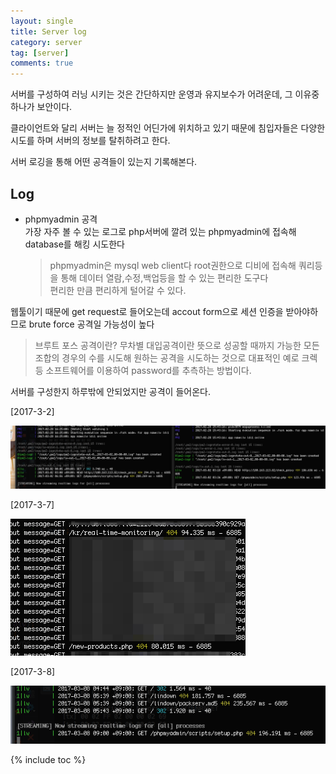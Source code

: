 ```yaml
---
layout: single
title: Server log
category: server
tag: [server]
comments: true
---
```


서버를 구성하여 러닝 시키는 것은 간단하지만 운영과 유지보수가 어려운데, 그 이유중 하나가 보안이다.

클라이언트와 달리 서버는 늘 정적인 어딘가에 위치하고 있기 때문에 침입자들은 다양한 시도를 하며 서버의 정보를 탈취하려고 한다.

서버 로깅을 통해 어떤 공격들이 있는지 기록해본다.

## Log

- phpmyadmin 공격  
가장 자주 볼 수 있는 로그로 php서버에 깔려 있는 phpmyadmin에 접속해 database를 해킹 시도한다 

    > phpmyadmin은 mysql web client다 root권한으로 디비에 접속해 쿼리등을 통해 데이터 열람,수정,백업등을 할 수 있는 편리한 도구다  
    편리한 만큼 편리하게 털어갈 수 있다.

웹툴이기 때문에 get request로 들어오는데 accout form으로 세션 인증을 받아야하므로 brute force 공격일 가능성이 높다

> 브루트 포스 공격이란? 무차별 대입공격이란 뜻으로 성공할 때까지 가능한 모든 조합의 경우의 수를 시도해 원하는 공격을 시도하는 것으로 대표적인 예로 크렉 등 소프트웨어를 이용하여 password를 추측하는 방법이다.

서버를 구성한지 하루밖에 안되었지만 공격이 들어온다.

[2017-3-2]

![alt sys](/images/server_log/1.png)

[2017-3-7]

![alt sys](/images/server_log/2.png)

[2017-3-8]

![alt sys](/images/server_log/3.png)

{% include toc %}